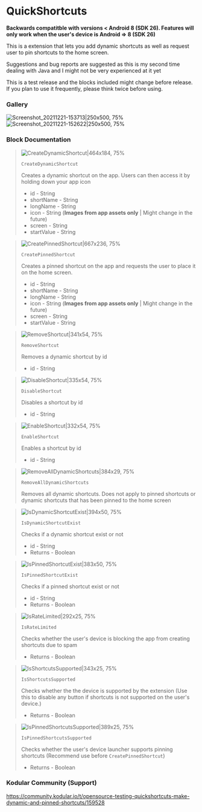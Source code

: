 # QuickShortcuts
**Backwards compatitble with versions < Android 8 (SDK 26). Features will only work when the user's device is Android => 8 (SDK 26)**

This is a extension that lets you add dynamic shortcuts as well as request user to pin shortcuts to the home screen.

Suggestions and bug reports are suggested as this is my second time dealing with Java and I might not be very experienced at it yet

This is a test release and the blocks included might change before release. If you plan to use it frequently, please think twice before using.

### Gallery
![Screenshot_20211221-153713|250x500, 75%](upload://189EVvYGqgecd39mmET55b1jscT.png) ![Screenshot_20211221-152622|250x500, 75%](upload://6atl0m1uQk4pynJlzGliQ3O3Ket.png)

### Block Documentation

> ![CreateDynamicShortcut|464x184, 75%](upload://cgzxp4RYTfyVHoX3ejt9fz51kR.png)
>
>`CreateDynamicShortcut`
>
>Creates a dynamic shortcut on the app. Users can then access it by holding down your app icon
>
>- id - String
>- shortName - String
>- longName - String
>- icon - String (**Images from app assets only** | Might change in the future)
>- screen - String
>- startValue - String

> ![CreatePinnedShortcut|667x236, 75%](upload://bRpJrkvFArAVaieCyRetXM8DXwv.png)
>
>`CreatePinnedShortcut`
>
>Creates a pinned shortcut on the app and requests the user to place it on the home screen.
>
>- id - String
>- shortName - String
>- longName - String
>- icon - String (**Images from app assets only** | Might change in the future)
>- screen - String
>- startValue - String

> ![RemoveShortcut|341x54, 75%](upload://eEV1EyyZhXq7jEbQB7ok6GhIC4I.png)
>
>`RemoveShortcut`
>
>Removes a dynamic shortcut by id
>
>- id - String

> ![DisableShortcut|335x54, 75%](upload://yvBaIem6kJ8tygrtjOCebsYgXpO.png)
>
>`DisableShortcut`
>
>Disables a shortcut by id
>
>- id - String

> ![EnableShortcut|332x54, 75%](upload://2db752ncXBN5wtLovPdjyfYqXMq.png)
>
>`EnableShortcut`
>
>Enables a shortcut by id
>
>- id - String

> ![RemoveAllDynamicShortcuts|384x29, 75%](upload://tReOgWtPJ6w3DJO7yYhVUVXmmW2.png)
>
>`RemoveAllDynamicShortcuts`
>
>Removes all dynamic shortcuts. Does not apply to pinned shortcuts or dynamic shortcuts that has been pinned to the home screen

> ![IsDynamicShortcutExist|394x50, 75%](upload://nFcO2JGf3k4rs54I6wDNtBFNUod.png)
>
>`IsDynamicShortcutExist`
>
>Checks if a dynamic shortcut exist or not
>
>- id - String
>- Returns - Boolean

> ![IsPinnedShortcutExist|383x50, 75%](upload://9Dhv7AAWKZ1VjVj4CfWhNQtXDXn.png)
>
>`IsPinnedShortcutExist`
>
>Checks if a pinned shortcut exist or not
>
>- id - String
>- Returns - Boolean

> ![IsRateLimited|292x25, 75%](upload://A1JTjemWYu0MNEhzNk1MHu45oNY.png)
>
>`IsRateLimited`
>
>Checks whether the user's device is blocking the app from creating shortcuts due to spam
>
>- Returns - Boolean

> ![IsShortcutsSupported|343x25, 75%](upload://uY8NYLpSLe6Ky6c5p2sEu55jsTg.png)
>
>`IsShortcutsSupported`
>
>Checks whether the the device is supported by the extension (Use this to disable any button if shortcuts is not supported on the user's device.)
>
>- Returns - Boolean

> ![IsPinnedShortcutsSupported|389x25, 75%](upload://wsdEKjzeVnUDpn2AhPIVjPPzK4X.png)
>
>`IsPinnedShortcutsSupported`
>
>Checks whether the user's device launcher supports pinning shortcuts (Recommend use before `CreatePinnedShortcut`)
>
>- Returns - Boolean

### Kodular Community (Support)
https://community.kodular.io/t/opensource-testing-quickshortcuts-make-dynamic-and-pinned-shortcuts/159528

